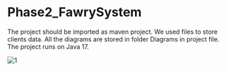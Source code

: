 # Phase2_FawrySystem
The project should be imported as maven project.
We used files to store clients data.
All the diagrams are stored in folder Diagrams in project file.
The project runs on Java 17.

![1](https://github.com/AbdelrahmanTelabrak/Phase2_FawrySystem/blob/main/Diagrams/class%20diagram.png)
